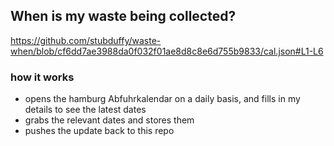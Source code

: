 ## When is my waste being collected?
  https://github.com/stubduffy/waste-when/blob/cf6dd7ae3988da0f032f01ae8d8c8e6d755b9833/cal.json#L1-L6
  
  ### how it works
  - opens the hamburg Abfuhrkalendar on a daily basis, and fills in my details to see the latest dates
  - grabs the relevant dates and stores them
  - pushes the update back to this repo
  
